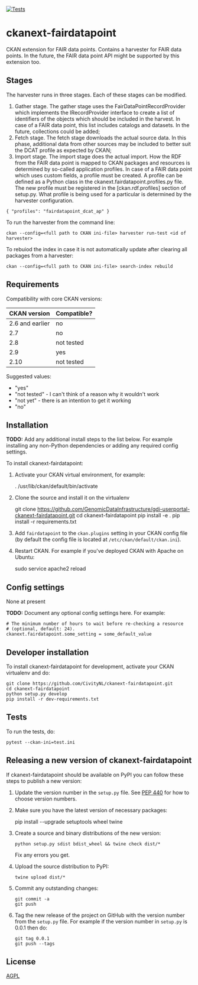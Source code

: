 [![Tests](https://github.com/CivityNL/ckanext-fairdatapoint/workflows/Tests/badge.svg?branch=main)](https://github.com/CivityNL/ckanext-fairdatapoint/actions)

# ckanext-fairdatapoint

CKAN extension for FAIR data points. Contains a harvester for FAIR data points. In the future, the FAIR data point API might be supported by this extension too. 

## Stages

The harvester runs in three stages. Each of these stages can be modified.
 1. Gather stage. The gather stage uses the FairDataPointRecordProvider which implements the IRecordProvider interface to create a list of identifiers of the objects which should be included in the harvest. In case of a FAIR data point, this list includes catalogs and datasets. In the future, collections could be added;
 2. Fetch stage. The fetch stage downloads the actual source data. In this phase, additional data from other sources may be included to better suit the DCAT profile as expected by CKAN;
 3. Import stage. The import stage does the actual import. How the RDF from the FAIR data point is mapped to CKAN packages and resources is determined by so-called application profiles. In case of a FAIR data point which uses custom fields, a profile must be created. A profile can be defined as a Python class in the ckanext.fairdatapoint.profiles.py file. The new profile must be registered in the [ckan.rdf.profiles] section of setup.py. What profile is being used for a particular is determined by the harvester configuration. 

``
{
	"profiles": "fairdatapoint_dcat_ap"
}
``

To run the harvester from the command line:

``
ckan --config=<full path to CKAN ini-file> harvester run-test <id of harvester>
``

To rebuiod the index in case it is not automatically update after clearing all packages from a harvester:

``
ckan --config=<full path to CKAN ini-file> search-index rebuild
``

## Requirements

Compatibility with core CKAN versions:

| CKAN version    | Compatible? |
|-----------------|-------------|
| 2.6 and earlier | no          |
| 2.7             | no          |
| 2.8             | not tested  |
| 2.9             | yes         |
| 2.10            | not tested  |

Suggested values:

* "yes"
* "not tested" - I can't think of a reason why it wouldn't work
* "not yet" - there is an intention to get it working
* "no"


## Installation

**TODO:** Add any additional install steps to the list below.
   For example installing any non-Python dependencies or adding any required
   config settings.

To install ckanext-fairdatapoint:

1. Activate your CKAN virtual environment, for example:

     . /usr/lib/ckan/default/bin/activate

2. Clone the source and install it on the virtualenv

    git clone https://github.com/GenomicDataInfrastructure/gdi-userportal-ckanext-fairdatapoint.git
    cd ckanext-fairdatapoint
    pip install -e .
	pip install -r requirements.txt

3. Add `fairdatapoint` to the `ckan.plugins` setting in your CKAN
   config file (by default the config file is located at
   `/etc/ckan/default/ckan.ini`).

4. Restart CKAN. For example if you've deployed CKAN with Apache on Ubuntu:

     sudo service apache2 reload


## Config settings

None at present

**TODO:** Document any optional config settings here. For example:

	# The minimum number of hours to wait before re-checking a resource
	# (optional, default: 24).
	ckanext.fairdatapoint.some_setting = some_default_value


## Developer installation

To install ckanext-fairdatapoint for development, activate your CKAN virtualenv and
do:

    git clone https://github.com/CivityNL/ckanext-fairdatapoint.git
    cd ckanext-fairdatapoint
    python setup.py develop
    pip install -r dev-requirements.txt


## Tests

To run the tests, do:

    pytest --ckan-ini=test.ini


## Releasing a new version of ckanext-fairdatapoint

If ckanext-fairdatapoint should be available on PyPI you can follow these steps to publish a new version:

1. Update the version number in the `setup.py` file. See [PEP 440](http://legacy.python.org/dev/peps/pep-0440/#public-version-identifiers) for how to choose version numbers.

2. Make sure you have the latest version of necessary packages:

    pip install --upgrade setuptools wheel twine

3. Create a source and binary distributions of the new version:

       python setup.py sdist bdist_wheel && twine check dist/*

   Fix any errors you get.

4. Upload the source distribution to PyPI:

       twine upload dist/*

5. Commit any outstanding changes:

       git commit -a
       git push

6. Tag the new release of the project on GitHub with the version number from
   the `setup.py` file. For example if the version number in `setup.py` is
   0.0.1 then do:

       git tag 0.0.1
       git push --tags

## License

[AGPL](https://www.gnu.org/licenses/agpl-3.0.en.html)
